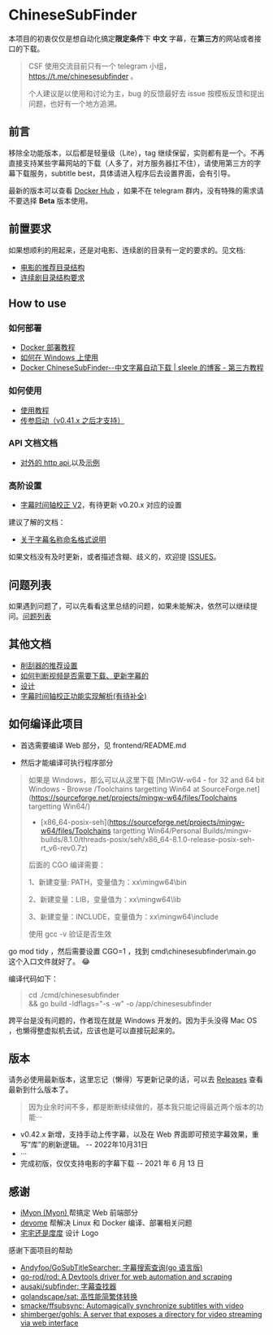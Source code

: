 # ChineseSubFinder

本项目的初衷仅仅是想自动化搞定**限定条件**下 **中文** 字幕，在**第三方**的网站或者接口的下载。

> CSF 使用交流目前只有一个 telegram 小组，https://t.me/chinesesubfinder 。
>
> 个人建议是以使用和讨论为主，bug 的反馈最好去 issue 按模板反馈和提出问题，也好有一个地方追溯。

## 前言

移除全功能版本，以后都是轻量级（Lite），tag 继续保留，实则都有是一个。不再直接支持某些字幕网站的下载（人多了，对方服务器扛不住），请使用第三方的字幕下载服务，subtitle best，具体请进入程序后去设置界面，会有引导。

最新的版本可以查看 [Docker Hub](https://hub.docker.com/repository/docker/allanpk716/chinesesubfinder) ，如果不在 telegram 群内，没有特殊的需求请不要选择 **Beta** 版本使用。

## 前置要求

如果想顺利的用起来，还是对电影、连续剧的目录有一定的要求的。见文档:

- [电影的推荐目录结构](https://github.com/ChineseSubFinder/ChineseSubFinder/blob/docs/DesignFile/%E7%94%B5%E5%BD%B1%E5%92%8C%E8%BF%9E%E7%BB%AD%E5%89%A7%E7%9B%AE%E5%BD%95%E7%BB%93%E6%9E%84%E7%A4%BA%E4%BE%8B.md)
- [连续剧目录结构要求](https://github.com/ChineseSubFinder/ChineseSubFinder/blob/docs/DesignFile/%E8%BF%9E%E7%BB%AD%E5%89%A7%E7%9B%AE%E5%BD%95%E7%BB%93%E6%9E%84%E8%A6%81%E6%B1%82.md)

## How to use

### 如何部署

- [Docker 部署教程](https://github.com/ChineseSubFinder/ChineseSubFinder/blob/master/docker/readme.md)
- [如何在 Windows 上使用](https://github.com/ChineseSubFinder/ChineseSubFinder/blob/docs/DesignFile/v0.20教程/01.如何在Windows上使用.md)
- [Docker ChineseSubFinder--中文字幕自动下载 | sleele 的博客 - 第三方教程](https://sleele.com/2021/06/25/docker-chinesesubfinder-中文字幕自动下载/)

### 如何使用

* [使用教程](https://github.com/ChineseSubFinder/ChineseSubFinder/tree/docs/DesignFile/使用教程)
* [传参启动（v0.41.x 之后才支持）](https://github.com/ChineseSubFinder/ChineseSubFinder/blob/docs/DesignFile/传参启动/传参启动.md)

### API 文档文档

- [对外的 http api](https://github.com/ChineseSubFinder/ChineseSubFinder/tree/docs/DesignFile/ApiKey%E8%AE%BE%E8%AE%A1),以及[示例](https://github.com/ChineseSubFinder/ChineseSubFinder/issues/336)

### 高阶设置

- [字幕时间轴校正 V2](https://github.com/ChineseSubFinder/ChineseSubFinder/blob/docs/DesignFile/%E5%AD%97%E5%B9%95%E6%97%B6%E9%97%B4%E8%BD%B4%E6%A0%A1%E6%AD%A3V2.md)，有待更新 v0.20.x 对应的设置

建议了解的文档：

- [关于字幕名称命名格式说明](https://github.com/ChineseSubFinder/ChineseSubFinder/blob/docs/DesignFile/%E5%85%B3%E4%BA%8E%E5%AD%97%E5%B9%95%E5%90%8D%E7%A7%B0%E5%91%BD%E5%90%8D%E6%A0%BC%E5%BC%8F%E8%AF%B4%E6%98%8E.md)

如果文档没有及时更新，或者描述含糊、歧义的，欢迎提 [ISSUES](https://github.com/ChineseSubFinder/ChineseSubFinder/issues)。

## 问题列表

如果遇到问题了，可以先看看这里总结的问题，如果未能解决，依然可以继续提问。[问题列表](https://github.com/ChineseSubFinder/ChineseSubFinder/blob/docs/DesignFile/%E9%97%AE%E9%A2%98%E5%88%97%E8%A1%A8.md)

## 其他文档

- [削刮器的推荐设置](https://github.com/ChineseSubFinder/ChineseSubFinder/blob/docs/DesignFile/%E5%89%8A%E5%88%AE%E5%99%A8%E7%9A%84%E6%8E%A8%E8%8D%90%E8%AE%BE%E7%BD%AE.md)
- [如何判断视频是否需要下载、更新字幕的](https://github.com/ChineseSubFinder/ChineseSubFinder/blob/docs/DesignFile/%E5%A6%82%E4%BD%95%E5%88%A4%E6%96%AD%E8%A7%86%E9%A2%91%E6%98%AF%E5%90%A6%E9%9C%80%E8%A6%81%E4%B8%8B%E8%BD%BD%E3%80%81%E6%9B%B4%E6%96%B0%E5%AD%97%E5%B9%95%E7%9A%84.md)
- [设计](https://github.com/ChineseSubFinder/ChineseSubFinder/blob/docs/DesignFile/%E8%AE%BE%E8%AE%A1.md)
- [字幕时间轴校正功能实现解析(有待补全)](https://github.com/ChineseSubFinder/ChineseSubFinder/blob/docs/DesignFile/字幕时间轴校正功能实现解析/字幕时间轴校正功能实现解析.md)

## 如何编译此项目

* 首选需要编译 Web 部分，见 frontend/README.md

* 然后才能编译可执行程序部分

> 如果是 Windows，那么可以从这里下载 [MinGW-w64 - for 32 and 64 bit Windows - Browse /Toolchains targetting Win64 at SourceForge.net](https://sourceforge.net/projects/mingw-w64/files/Toolchains targetting Win64/)
>
> - [x86_64-posix-seh](https://sourceforge.net/projects/mingw-w64/files/Toolchains targetting Win64/Personal Builds/mingw-builds/8.1.0/threads-posix/seh/x86_64-8.1.0-release-posix-seh-rt_v6-rev0.7z)
>
> 后面的 CGO 编译需要：
>
> 1、新建变量: PATH，变量值为：xx\mingw64\bin
>
> 2、新建变量：LIB，变量值为：xx\mingw64\lib
>
> 3、新建变量：INCLUDE，变量值为：xx\mingw64\include
>
> 使用 gcc -v 验证是否生效

go mod tidy ，然后需要设置 CGO=1 ，找到 cmd\chinesesubfinder\main.go 这个入口文件就好了。 :joy:

编译代码如下：

> cd ./cmd/chinesesubfinder \
>  && go build -ldflags="-s -w" -o /app/chinesesubfinder

跨平台是没有问题的，作者现在就是 Windows 开发的。因为手头没得 Mac OS ，也懒得整虚拟机去试，应该也是可以直接玩起来的。

## 版本

请务必使用最新版本，这里忘记（懒得）写更新记录的话，可以去 [Releases](https://github.com/ChineseSubFinder/ChineseSubFinder/releases) 查看最新到什么版本了。

> 因为业余时间不多，都是断断续续做的，基本我只能记得最近两个版本的功能···

- v0.42.x 新增，支持手动上传字幕，以及在 Web 界面即可预览字幕效果，重写“库”的刷新逻辑。 -- 2022年10月31日
- ···
- 完成初版，仅仅支持电影的字幕下载 -- 2021 年 6 月 13 日

## 感谢

- [iMyon (Myon) ](https://github.com/iMyon) 帮搞定 Web 前端部分
- [devome](https://github.com/devome) 帮解决 Linux 和 Docker 编译、部署相关问题
- [宅宅还是度度](https://weibo.com/u/2884534224) 设计 Logo

感谢下面项目的帮助

- [Andyfoo/GoSubTitleSearcher: 字幕搜索查询(go 语言版)](https://github.com/Andyfoo/GoSubTitleSearcher)
- [go-rod/rod: A Devtools driver for web automation and scraping](https://github.com/go-rod/rod)
- [ausaki/subfinder: 字幕查找器](https://github.com/ausaki/subfinder)
- [golandscape/sat: 高性能简繁体转换](https://github.com/golandscape/sat)
- [smacke/ffsubsync: Automagically synchronize subtitles with video](https://github.com/smacke/ffsubsync)
- [shimberger/gohls: A server that exposes a directory for video streaming via web interface](https://github.com/shimberger/gohls)

